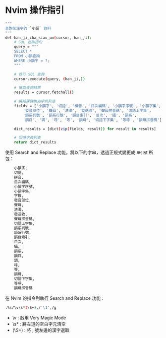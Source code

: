 # Nvim 操作指引

```sh
"""
查詢某漢字的 `小韻` 資料
"""
def han_ji_cha_siau_un(cursor, han_ji):
    # SQL 查詢語句
    query = """
    SELECT *
    FROM 小韻查詢
    WHERE 小韻字 = ?;
    """

    # 執行 SQL 查詢
    cursor.execute(query, (han_ji,))

    # 獲取查詢結果
    results = cursor.fetchall()

    # 將結果轉換為字典列表
    fields = ['小韻字', '切語', '標音', '目次編碼', '小韻字序號', '小韻字集', '字數',
        '發音部位', '聲母', '清濁', '發送收', '聲母拼音碼', '切語上字集',
        '韻系列號', '韻系行號', '韻目索引', '目次', '攝', '韻系',
        '韻目', '調', '呼', '等', '韻母', '切語下字集', '等呼', '韻母拼音碼']

    dict_results = [dict(zip(fields, result)) for result in results]

    # 回傳字典列表
    return dict_results
```

使用 Search and Replace 功能，將以下的字串，透過正規式變更成 `單引號` 所包：

```sh
    小韻字,
  	切語,
	拼音,
    目次編碼,
    小韻字序號,
    小韻字集,
    字數,
    發音部位,
    聲母,
    清濁,
    發送收,
    聲母拼音碼,
    切語上字集,
    韻系列號,
    韻系行號,
    韻目索引,
    目次,
    攝,
    韻系,
    韻目,
    調,
    呼,
    等,
    韻母,
    切語下字集,
    等呼,
    韻母拼音碼
```

在 Nvim 的指令列執行 Search and Replace 功能：

```sh
:%s/\v\s*(\S+),/'\1',/g
```

- \v : 啟用 Very Magic Mode
- \s\* : 將左道的空白字元清空
- (\S+) : 將 , 號左邊的漢字選取
